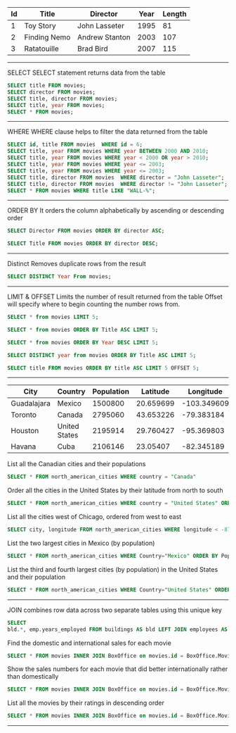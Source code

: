 | Id  | Title        | Director       | Year | Length |
| --- | ------------ | -------------- | ---- | ------ |
| 1   | Toy Story    | John Lasseter  | 1995 | 81     |
| 2   | Finding Nemo | Andrew Stanton | 2003 | 107    |
| 3   | Ratatouille  | Brad Bird      | 2007 | 115    |

---

SELECT
SELECT statement returns data from the table

```sql
SELECT title FROM movies;
SELECT director FROM movies;
SELECT title, director FROM movies;
SELECT title, year FROM movies;
SELECT * FROM movies;
```

---

WHERE
WHERE clause helps to filter the data returned from the table

```sql
SELECT id, title FROM movies  WHERE id = 6;
SELECT title, year FROM movies WHERE year BETWEEN 2000 AND 2010;
SELECT title, year FROM movies WHERE year < 2000 OR year > 2010;
SELECT title, year FROM movies WHERE year <= 2003;
SELECT title, year FROM movies WHERE year <= 2003;
SELECT title, director FROM movies  WHERE director = "John Lasseter";
SELECT title, director FROM movies  WHERE director != "John Lasseter";
SELECT * FROM movies WHERE title LIKE "WALL-%";
```

---

ORDER BY
It orders the column alphabetically by ascending or descending order

```sql
SELECT Director FROM movies ORDER BY director ASC;

SELECT Title FROM movies ORDER BY director DESC;
```

---

Distinct
Removes duplicate rows from the result

```sql
SELECT DISTINCT Year From movies;
```

---

LIMIT & OFFSET
Limits the number of result returned from the table
Offset will specify where to begin counting the number rows from.

```sql
SELECT * from movies LIMIT 5;

SELECT * from movies ORDER BY Title ASC LIMIT 5;

SELECT * from movies ORDER BY Year DESC LIMIT 5;

SELECT DISTINCT year from movies ORDER BY Title ASC LIMIT 5;

SELECT title FROM movies ORDER BY title ASC LIMIT 5 OFFSET 5;
```

---

| City        | Country       | Population | Latitude  | Longitude   |
| ----------- | ------------- | ---------- | --------- | ----------- |
| Guadalajara | Mexico        | 1500800    | 20.659699 | -103.349609 |
| Toronto     | Canada        | 2795060    | 43.653226 | -79.383184  |
| Houston     | United States | 2195914    | 29.760427 | -95.369803  |
| Havana      | Cuba          | 2106146    | 23.05407  | -82.345189  |

List all the Canadian cities and their populations

```sql
SELECT * FROM north_american_cities WHERE country = "Canada"
```

Order all the cities in the United States by their latitude from north to south

```sql
SELECT * FROM north_american_cities WHERE country = "United States" ORDER BY Latitude DESC;
```

List all the cities west of Chicago, ordered from west to east

```sql
SELECT city, longitude FROM north_american_cities WHERE longitude < -87.629798 ORDER BY longitude ASC;
```

List the two largest cities in Mexico (by population)

```sql
SELECT * FROM north_american_cities WHERE Country="Mexico" ORDER BY Population DESC LIMIT 2;
```

List the third and fourth largest cities (by population) in the United States and their population

```sql
SELECT * FROM north_american_cities WHERE Country="United States" ORDER BY Population DESC LIMIT 2 OFFSET 2;
```

---

JOIN
combines row data across two separate tables using this unique key

```sql
SELECT
bld.*, emp.years_employed FROM buildings AS bld LEFT JOIN employees AS emp ON bld.building_name = emp.building;
```

Find the domestic and international sales for each movie

```sql
SELECT * FROM movies INNER JOIN BoxOffice on movies.id = BoxOffice.Movie_id ORDER BY id;
```

Show the sales numbers for each movie that did better internationally rather than domestically

```sql
SELECT * FROM movies INNER JOIN BoxOffice on movies.id = BoxOffice.Movie_id WHERE domestic_sales < international_sales ORDER BY international_sales DESC;
```

List all the movies by their ratings in descending order

```sql
SELECT * FROM movies INNER JOIN BoxOffice on movies.id = BoxOffice.Movie_id ORDER BY rating DESC;
```

---
